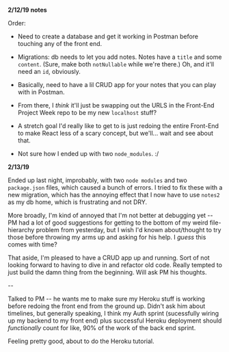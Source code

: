 **2/12/19 notes**

Order: 

- Need to create a database and get it working in Postman before touching any of the front end. 

- Migrations: db needs to let you add notes. Notes have a `title` and some `content`. (Sure, make both `notNullable` while we're there.) Oh, and it'll need an `id`, obviously.
- Basically, need to have a lil CRUD app for your notes that you can play with in Postman.
- From there, I _think_ it'll just be swapping out the URLS in the Front-End Project Week repo to be my new `localhost` stuff?
- A stretch goal I'd really like to get to is just redoing the entire Front-End to make React less of a scary concept, but we'll... wait and see about that.

- Not sure how I ended up with two `node_modules`. :/

**2/13/19**

Ended up last night, improbably, with two `node modules` and two `package.json` files, which caused a bunch of errors. I tried to fix these with a new migration, which has the annoying effect that I now have to use `notes2` as my db home, which is frustrating and not DRY. 

More broadly, I'm kind of annoyed that I'm not better at debugging yet -- PM had a lot of good suggestions for getting to the bottom of my weird file-hierarchy problem from yesterday, but I wish I'd known about/thought to try those before throwing my arms up and asking for his help. I _guess_ this comes with time?

That aside, I'm pleased to have a CRUD app up and running. Sort of not looking forward to having to dive in and refactor old code. Really tempted to just build the damn thing from the beginning. Will ask PM his thoughts.

-- 

Talked to PM -- he wants me to make sure my Heroku stuff is working before redoing the front end from the ground up. Didn't ask him about timelines, but generally speaking, I think my Auth sprint (sucessfully wiring up my backend to my front end) plus successful Heroku deployment should _functionally_ count for like, 90% of the work of the back end sprint. 

Feeling pretty good, about to do the Heroku tutorial.